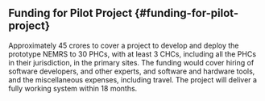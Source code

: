 ## Funding for Pilot Project {#funding-for-pilot-project}

Approximately 45 crores to cover a project to develop and deploy the prototype NEMRS to 30 PHCs, with at least 3 CHCs, including all the PHCs in their jurisdiction, in the primary sites. The funding would cover hiring of software developers, and other experts, and software and hardware tools, and the miscellaneous expenses, including travel. The project will deliver a fully working system within 18 months.